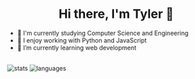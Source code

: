<h1 align="center">Hi there, I'm Tyler 👋 </h1>

- 🏫 I'm currently studying Computer Science and Engineering
- 🔭 I enjoy working with Python and JavaScript
- 🌱 I’m currently learning web development
</br>

<img alt="stats" src="https://github-readme-stats.vercel.app/api?username=tylerBrittain42&show_icons=true&theme=radical" />
<img alt="languages" src="https://github-readme-stats.vercel.app/api/top-langs/?username=tylerBrittain42&layout=compact" />


<!--
**tylerBrittain42/tylerBrittain42** is a ✨ _special_ ✨ repository because its `README.md` (this file) appears on your GitHub profile.

Here are some ideas to get you started:

- 🔭 I’m currently working on ...
- 🌱 I’m currently learning ...
- 👯 I’m looking to collaborate on ...
- 🤔 I’m looking for help with ...
- 💬 Ask me about ...
- 📫 How to reach me: ...
- 😄 Pronouns: ...
- ⚡ Fun fact: ...
-->
